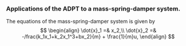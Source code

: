 ### Applications of the ADPT to a mass-spring-damper system.

The equations of the mass-spring-damper system is given by
$$
\begin{align}
\dot{x}_1 =& x_2,\\
\dot{x}_2 =& -/frac{k_1x_1+k_2x_1^3+bx_2}{m} + \frac{1}{m}u,
\end{align}
$$
